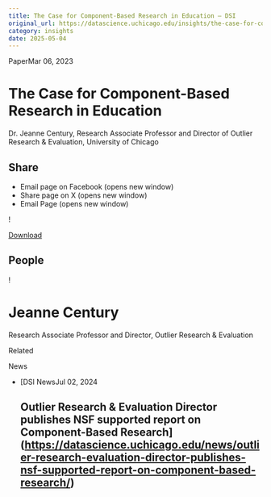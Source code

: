 ```yaml
---
title: The Case for Component-Based Research in Education – DSI
original_url: https://datascience.uchicago.edu/insights/the-case-for-component-based-research-in-education
category: insights
date: 2025-05-04
---
```


<!-- Table-like structure detected -->

PaperMar 06, 2023

# The Case for Component-Based Research in Education

Dr. Jeanne Century, Research Associate Professor and Director of Outlier Research & Evaluation, University of Chicago

## Share

* Email page on Facebook (opens new window)
* Share page on X (opens new window)
* Email Page (opens new window)

!

[Download](https://datascience.uchicago.edu/wp-content/uploads/2023/03/The-Case-for-Component-based-Research.pdf)

## People

<!-- Table-like structure detected -->

! 

# Jeanne Century

Research Associate Professor and Director, Outlier Research & Evaluation

Related

News

* [DSI NewsJul 02, 2024

  ## Outlier Research & Evaluation Director publishes NSF supported report on Component-Based Research](https://datascience.uchicago.edu/news/outlier-research-evaluation-director-publishes-nsf-supported-report-on-component-based-research/)
